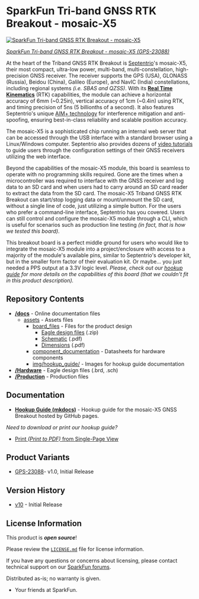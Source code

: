SparkFun Tri-band GNSS RTK Breakout - mosaic-X5
========================================

[![SparkFun Tri-band GNSS RTK Breakout - mosaic-X5](https://cdn.sparkfun.com//assets/parts/2/3/3/1/6/23088_RTK_Breakout_MosaicX5_feature.jpg)](https://www.sparkfun.com/products/23088)

[*SparkFun Tri-band GNSS RTK Breakout - mosaic-X5 (GPS-23088)*](https://www.sparkfun.com/products/23088)

At the heart of the Triband GNSS RTK Breakout is [Septentrio](https://www.septentrio.com/en)'s mosaic-X5, their most compact, ultra-low power, multi-band, multi-constellation, high-precision GNSS receiver. The receiver supports the GPS (USA), GLONASS (Russia), Beidou (China), Galileo (Europe), and NavIC (India) constellations, including regional systems *(i.e. SBAS and QZSS)*. With its [**Real Time Kinematics**](https://learn.sparkfun.com/tutorials/813) (RTK) capabilities, the module can achieve a horizontal accuracy of 6mm (~0.25in), vertical accuracy of 1cm (~0.4in) using RTK, and timing precision of 5ns (5 billionths of a second). It also features Septentrio's unique [AIM+ technology](https://www.septentrio.com/en/learn-more/advanced-positioning-technology/aim-jamming-protection) for interference mitigation and anti-spoofing, ensuring best-in-class reliability and scalable position accuracy.

The mosaic-X5 is a sophisticated chip running an internal web server that can be accessed through the USB interface with a standard browser using a Linux/Windows computer. Septentrio also provides dozens of [video tutorials](https://www.youtube.com/@SeptentrioGNSS/videos) to guide users through the configuration settings of their GNSS receivers utilizing the web interface.

Beyond the capabilities of the mosaic-X5 module, this board is seamless to operate with no programming skills required. Gone are the times when a microcontroller was required to interface with the GNSS receiver and log data to an SD card and when users had to carry around an SD card reader to extract the data from the SD card. The mosaic-X5 Triband GNSS RTK Breakout can start/stop logging data or mount/unmount the SD card, without a single line of code, just utilizing a simple button. For the users who prefer a command-line interface, Septentrio has you covered. Users can still control and configure the mosaic-X5 module through a CLI, which is useful for scenarios such as production line testing *(in fact, that is how we tested this board)*.

This breakout board is a perfect middle ground for users who would like to integrate the mosaic-X5 module into a project/enclosure with access to a majority of the module's available pins, similar to Septentrio's developer kit, but in the smaller form factor of their evaluation kit. Or maybe... you just needed a PPS output at a 3.3V logic level. *Please, check out our [hookup guide](https://docs.sparkfun.com/SparkFun_GNSS_mosaic-X5) for more details on the capabilities of this board (that we couldn't fit in this product description).*

Repository Contents
-------------------

* **[/docs](/docs/)** - Online documentation files
    * [assets](/docs/assets/) - Assets files
        * [board_files](/docs/assets/board_files/) - Files for the product design
            * [Eagle design files](/docs/assets/board_files/eagle_files.zip) (.zip)
            * [Schematic](/docs/assets/board_files/schematic.pdf) (.pdf)
            * [Dimensions](/docs/assets/board_files/dimensions.pdf) (.pdf)
        * [component_documentation](/docs/assets/component_documentation/) - Datasheets for hardware components
        * [img/hookup_guide/](/docs/assets/img/hookup_guide/) - Images for hookup guide documentation
* **[/Hardware](/Hardware/)** - Eagle design files (.brd, .sch)
* **[/Production](/Production/)** - Production files


Documentation
--------------

* **[Hookup Guide (mkdocs)](http://docs.sparkfun.com/SparkFun_GNSS_mosaic-X5/)** - Hookup guide for the mosaic-X5 GNSS Breakout hosted by GitHub pages.

*Need to download or print our hookup guide?*

* [Print *(Print to PDF)* from Single-Page View](http://docs.sparkfun.com/SparkFun_GNSS_mosaic-X5/print_view)

Product Variants
----------------

* [GPS-23088](https://www.sparkfun.com/products/23088)- v1.0, Initial Release

Version History
---------------

* [v10](https://github.com/sparkfun/SparkFun_GNSS_mosaic-X5/releases/tag/v01) - Initial Release


License Information
-------------------

This product is ***open source***!

Please review the [`LICENSE.md`](./LICENSE.md) file for license information.

If you have any questions or concerns about licensing, please contact technical support on our [SparkFun forums](https://forum.sparkfun.com/viewforum.php?f=152).

Distributed as-is; no warranty is given.

- Your friends at SparkFun.
